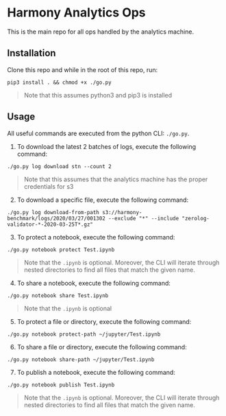 # Harmony Analytics Ops
This is the main repo for all ops handled by the analytics machine.

## Installation
Clone this repo and while in the root of this repo, run: 
```
pip3 install . && chmod +x ./go.py
```
> Note that this assumes python3 and pip3 is installed

## Usage
All useful commands are executed from the python CLI: `./go.py`.

1) To download the latest 2 batches of logs, execute the following command:
```
./go.py log download stn --count 2
```
> Note that this assumes that the analytics machine has the proper credentials for s3

2) To download a specific file, execute the following command:
```
./go.py log download-from-path s3://harmony-benchmark/logs/2020/03/27/001302 --exclude "*" --include "zerolog-validator-*-2020-03-25T*.gz" 
```
 
3) To protect a notebook, execute the following command:
```
./go.py notebook protect Test.ipynb 
```
> Note that the `.ipynb` is optional. Moreover, the CLI will iterate through 
> nested directories to find all files that match the given name.

4) To share a notebook, execute the following command:
```
./go.py notebook share Test.ipynb 
```
> Note that the `.ipynb` is optional

5) To protect a file or directory, execute the following command:
```
./go.py notebook protect-path ~/jupyter/Test.ipynb 
```

6) To share a file or directory, execute the following command:
```
./go.py notebook share-path ~/jupyter/Test.ipynb 
```

7) To publish a notebook, execute the following command:
```
./go.py notebook publish Test.ipynb 
```
> Note that the `.ipynb` is optional. Moreover, the CLI will iterate through 
> nested directories to find all files that match the given name.